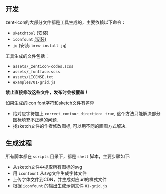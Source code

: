 ## 开发

zent-icon的大部分文件都是工具生成的，主要依赖以下命令：

-   `sketchtool` [(安装)](https://www.sketchapp.com/tool/)
-   `iconfount` [(安装)](https://github.com/youzan/iconfount)
-   `jq` (安装: `brew install jq`)

工具生成的文件包括：

-   `assets/_zenticon-codes.scss`
-   `assets/_fontface.scss`
-   `assets/LICENSE.txt`
-   `examples/01-grid.js`

**禁止直接修改这些文件，发布时会被覆盖！**

如果生成的icon font字符和sketch文件有差异

-  给对应字符加上 `correct_contour_direction: true`, 这个方法只能解决部分图标填充不正确的问题.
-  找sketch文件的作者修改图标, 可以用不同的画图方式解决.

## 生成过程

所有脚本都在 `scripts` 目录下，都是 `shell` 脚本，主要步骤如下:

-  从sketch文件中提取所有图标的svg
-  用 `iconfount` 从svg文件生成字体文件
-  上传字体文件到CDN，并生成对应url的样式文件
-  根据 `iconfount` 的输出生成示例文件 `01-grid.js`
